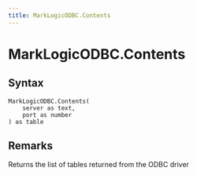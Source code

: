 ```yaml
---
title: MarkLogicODBC.Contents
---
```


# MarkLogicODBC.Contents



## Syntax

```powerquery
MarkLogicODBC.Contents(
    server as text,
    port as number
) as table
```


## Remarks

Returns the list of tables returned from the ODBC driver



